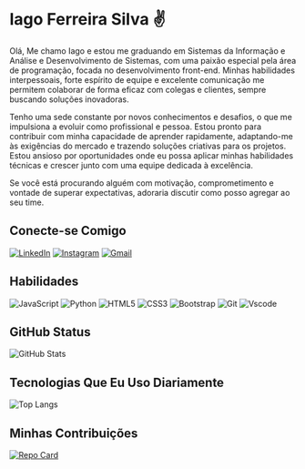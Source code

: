 # Iago Ferreira Silva ✌️
Olá, Me chamo Iago e estou me graduando em Sistemas da Informação e Análise e Desenvolvimento de Sistemas, com uma paixão especial pela área de programação, focada no desenvolvimento front-end. Minhas habilidades interpessoais, forte espírito de equipe e excelente comunicação me permitem colaborar de forma eficaz com colegas e clientes, sempre buscando soluções inovadoras.

Tenho uma sede constante por novos conhecimentos e desafios, o que me impulsiona a evoluir como profissional e pessoa. Estou pronto para contribuir com minha capacidade de aprender rapidamente, adaptando-me às exigências do mercado e trazendo soluções criativas para os projetos. Estou ansioso por oportunidades onde eu possa aplicar minhas habilidades técnicas e crescer junto com uma equipe dedicada à excelência.

Se você está procurando alguém com motivação, comprometimento e vontade de superar expectativas, adoraria discutir como posso agregar ao seu time.

## Conecte-se Comigo
[![LinkedIn](https://img.shields.io/badge/LinkedIn-0077B5?style=for-the-badge&logo=linkedin&logoColor=white)](https://www.linkedin.com/in/iago-ferreira-9278ab257/)
[![Instagram](https://img.shields.io/badge/-Instagram-%23E4405F?style=for-the-badge&logo=instagram&logoColor=white)](https://instagram.com/iagoferreira.s?igshid=ZDc4ODBmNjlmNQ==)
[![Gmail](https://img.shields.io/badge/Gmail-333333?style=for-the-badge&logo=gmail&logoColor=red)](mailto:iagoferreira008@gmail.com)
## Habilidades
![JavaScript](https://img.shields.io/badge/JavaScript-F7DF1E?style=for-the-badge&logo=javascript&logoColor=black)
![Python](https://img.shields.io/badge/python-3670A0?style=for-the-badge&logo=python&logoColor=ffdd54)
![HTML5](https://img.shields.io/badge/HTML5-E34F26?style=for-the-badge&logo=html5&logoColor=white)
![CSS3](https://img.shields.io/badge/CSS3-1572B6?style=for-the-badge&logo=css3&logoColor=white)
![Bootstrap](https://img.shields.io/badge/-boostrap-0D1117?style=for-the-badge&logo=bootstrap&labelColor=0D1117)
![Git](https://img.shields.io/badge/GIT-E44C30?style=for-the-badge&logo=git&logoColor=white)
![Vscode](https://img.shields.io/badge/Vscode-007ACC?style=for-the-badge&logo=visual-studio-code&logoColor=white)


## GitHub Status
![GitHub Stats](https://github-readme-stats.vercel.app/api?username=Iago-Ferreira-Silva&theme=transparent&bg_color=000&border_color=30A3DC&show_icons=true&icon_color=30A3DC&title_color=E94D5F&text_color=fff&hide_title=true)

## Tecnologias Que Eu Uso Diariamente
![Top Langs](https://github-readme-stats-git-masterrstaa-rickstaa.vercel.app/api/top-langs/?username=Iago-Ferreira-Silva&layout=compact&bg_color=000&border_color=30A3DC&title_color=fff&text_color=FFF&hide_title=true)


## Minhas Contribuições
[![Repo Card](https://github-readme-stats.vercel.app/api/pin/?username=Iago-Ferreira-Silva&repo=dio-lab-open-source&bg_color=000&border_color=30A3DC&show_icons=true&icon_color=30A3DC&title_color=fff&text_color=fff)](https://github.com/Iago-Ferreira-Silva/dio-lab-open-source)
